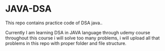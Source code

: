 # JAVA-DSA
This repo contains practice code of DSA java..

Currently I am learning DSA in JAVA language through udemy course throughout this course i will solve too many problems, i will upload all that problems in this repo with proper folder and file structure.
